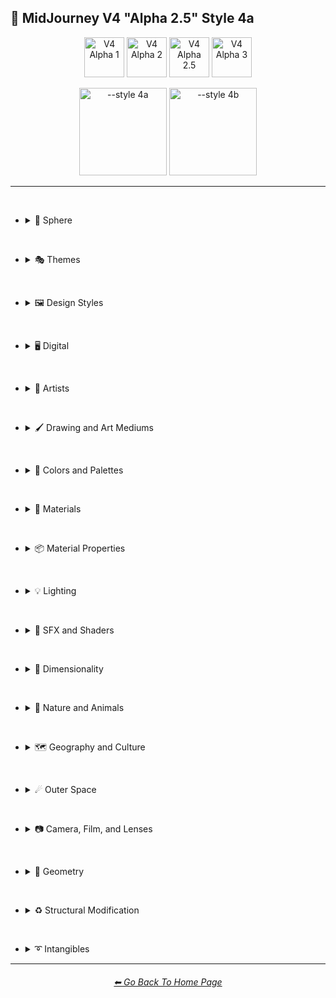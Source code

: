 <h2>🌌 MidJourney V4 "Alpha 2.5" Style 4a</h2>

<div align="center">

[<img src="F://GitHubRepo/MidJourney-Styles-and-Keywords-Reference/Images/Repo_Parts/Buttons/Version_Buttons/V4_Alpha_Versions/button_version_V4_Alpha_1_inactive_half.webp?raw=true" alt="V4 Alpha 1" height="64" />](F://GitHubRepo/MidJourney-Styles-and-Keywords-Reference/Pages/MJ_V4/Style_Pages/Older_Versions/Just_The_Style/V4_Alpha_1.md)
[<img src="F://GitHubRepo/MidJourney-Styles-and-Keywords-Reference/Images/Repo_Parts/Buttons/Version_Buttons/V4_Alpha_Versions/button_version_V4_Alpha_2_inactive_half.webp?raw=true" alt="V4 Alpha 2" height="64" />](F://GitHubRepo/MidJourney-Styles-and-Keywords-Reference/Pages/MJ_V4/Style_Pages/Older_Versions/Just_The_Style/V4_Alpha_2.md)
[<img src="F://GitHubRepo/MidJourney-Styles-and-Keywords-Reference/Images/Repo_Parts/Buttons/Version_Buttons/V4_Alpha_Versions/button_version_V4_Alpha_2.5_active_half.webp?raw=true" alt="V4 Alpha 2.5" height="64" />](F://GitHubRepo/MidJourney-Styles-and-Keywords-Reference/Pages/MJ_V4/Style_Pages/Older_Versions/Just_The_Style/V4_Alpha_2.5_4a.md)
[<img src="F://GitHubRepo/MidJourney-Styles-and-Keywords-Reference/Images/Repo_Parts/Buttons/Version_Buttons/V4_Alpha_Versions/button_version_V4_Alpha_3_inactive_half.webp?raw=true" alt="V4 Alpha 3" height="64" />](F://GitHubRepo/MidJourney-Styles-and-Keywords-Reference/Pages/MJ_V4/Style_Pages/Older_Versions/Just_The_Style/V4_Alpha_3.md)

[<img src="F://GitHubRepo/MidJourney-Styles-and-Keywords-Reference/Images/Repo_Parts/Buttons/Comparison_Page_Buttons/Subgroups/V4_Style/button_V4_style_4a_active.webp?raw=true" alt="--style 4a" width="140.5" />](F://GitHubRepo/MidJourney-Styles-and-Keywords-Reference/Pages/MJ_V4/Style_Pages/Older_Versions/Just_The_Style/V4_Alpha_2.5_4a.md)
[<img src="F://GitHubRepo/MidJourney-Styles-and-Keywords-Reference/Images/Repo_Parts/Buttons/Comparison_Page_Buttons/Subgroups/V4_Style/button_V4_style_4b_inactive.webp?raw=true" alt="--style 4b" width="140.5" />](F://GitHubRepo/MidJourney-Styles-and-Keywords-Reference/Pages/MJ_V4/Style_Pages/Older_Versions/Just_The_Style/V4_Alpha_2.5_4b.md)

</div>

<hr><br>

- <details><summary>🔵 Sphere</summary><p><div align="center">

	| Sphere |
	| :-: |
	| <img src="F://GitHubRepo/MidJourney-Styles-and-Keywords-Reference/Images/MJ_V4/V4_Alpha_2.5/V4_Style_4a/Midjourney_Styles/Sphere.webp?raw=true" width="256" /> |

</div></p></details>

<br>

- <details><summary>🎭 Themes</summary><p>

  - <details><summary>🎭⛱ Realism/Abstraction</summary><p><div align="center">

	| Photorealistic |
	| :-: |
	| <img src="F://GitHubRepo/MidJourney-Styles-and-Keywords-Reference/Images/MJ_V4/V4_Alpha_2.5/V4_Style_4a/Midjourney_Styles/Photorealistic.webp?raw=true" width="256" /> |

	<br>

	</div></p></details>


  - <details><summary>🎭💾 Retro/Modern</summary><p><div align="center">

	| Retro |
	| :-: |
	| <img src="F://GitHubRepo/MidJourney-Styles-and-Keywords-Reference/Images/MJ_V4/V4_Alpha_2.5/V4_Style_4a/Midjourney_Styles/Retro.webp?raw=true" width="256" /> |

	</div></p></details>


  - <details><summary>🎭🪐 Sci-fi</summary><p><div align="center">

	| Sci-fi |
	| :-: |
	| <img src="F://GitHubRepo/MidJourney-Styles-and-Keywords-Reference/Images/MJ_V4/V4_Alpha_2.5/V4_Style_4a/Midjourney_Styles/Sci-fi.webp?raw=true" width="256" /> |


	</div></p></details>


  - <details><summary>🎭⚙ Architecture and Manufactured</summary><p><div align="center">

	| Steampunk |
	| :-: |
	| <img src="F://GitHubRepo/MidJourney-Styles-and-Keywords-Reference/Images/MJ_V4/V4_Alpha_2.5/V4_Style_4a/Midjourney_Styles/Steampunk.webp?raw=true" width="256" /> |

	</div></p></details>


  - <details><summary>🎭🎵 Music Styles</summary><p><div align="center">

	| Disco |
	| :-: |
	| <img src="F://GitHubRepo/MidJourney-Styles-and-Keywords-Reference/Images/MJ_V4/V4_Alpha_2.5/V4_Style_4a/Midjourney_Styles/Disco.webp?raw=true" width="256" /> |

	<br>

	| Vaporwave |
	| :-: |
	| <img src="F://GitHubRepo/MidJourney-Styles-and-Keywords-Reference/Images/MJ_V4/V4_Alpha_2.5/V4_Style_4a/Midjourney_Styles/Vaporwave.webp?raw=true" width="256" /> |

	</div></p></details>


  - <details><summary>🎭📺 Cartoons, Anime, and Comics</summary><p><div align="center">

	| Cartoon |
	| :-: |
	| <img src="F://GitHubRepo/MidJourney-Styles-and-Keywords-Reference/Images/MJ_V4/V4_Alpha_2.5/V4_Style_4a/Midjourney_Styles/Cartoon.webp?raw=true" width="256" /> |

	</div></p></details>


  - <details><summary>🎭🎆 Colors, Crystals, Sparkles, and Light</summary><p><div align="center">

	| Fractalpunk |
	| :-: |
	| <img src="F://GitHubRepo/MidJourney-Styles-and-Keywords-Reference/Images/MJ_V4/V4_Alpha_2.5/V4_Style_4a/Midjourney_Styles/Fractalpunk.webp?raw=true" width="256" /> |

	</div></p></details>

  </p></details>


<br>


- <details><summary>🖼 Design Styles</summary><p>

  - <details><summary>🖼🟧 Simplicity/Complexity</summary><p><div align="center">

	| Hyperdetailed |
	| :-: |
	| <img src="F://GitHubRepo/MidJourney-Styles-and-Keywords-Reference/Images/MJ_V4/V4_Alpha_2.5/V4_Style_4a/Midjourney_Styles/Hyperdetailed.webp?raw=true" width="256" /> |

	<br>

	| Chaotic |
	| :-: |
	| <img src="F://GitHubRepo/MidJourney-Styles-and-Keywords-Reference/Images/MJ_V4/V4_Alpha_2.5/V4_Style_4a/Midjourney_Styles/Chaotic.webp?raw=true" width="256" /> |

	<br>

	| Intricate Surface Detail |
	| :-: |
	| <img src="F://GitHubRepo/MidJourney-Styles-and-Keywords-Reference/Images/MJ_V4/V4_Alpha_2.5/V4_Style_4a/Midjourney_Styles/Intricate_Surface_Detail.webp?raw=true" width="256" /> |

	<br>

	| Flat Design |
	| :-: |
	| <img src="F://GitHubRepo/MidJourney-Styles-and-Keywords-Reference/Images/MJ_V4/V4_Alpha_2.5/V4_Style_4a/Midjourney_Styles/Flat_Design.webp?raw=true" width="256" /> |

	</div></p></details>


  - <details><summary>🖼🎨 Patterns</summary><p><div align="center">

	| Halftone |
	| :-: |
	| <img src="F://GitHubRepo/MidJourney-Styles-and-Keywords-Reference/Images/MJ_V4/V4_Alpha_2.5/V4_Style_4a/Midjourney_Styles/Halftone.webp?raw=true" width="256" /> |

	<br>

	| Diffraction Patterns |
	| :-: |
	| <img src="F://GitHubRepo/MidJourney-Styles-and-Keywords-Reference/Images/MJ_V4/V4_Alpha_2.5/V4_Style_4a/Midjourney_Styles/Diffraction_Patterns.webp?raw=true" width="256" /> |

	</div></p></details>


  - <details><summary>🖼🧊 Cubism</summary><p><div align="center">

	| Cubism |
	| :-: |
	| <img src="F://GitHubRepo/MidJourney-Styles-and-Keywords-Reference/Images/MJ_V4/V4_Alpha_2.5/V4_Style_4a/Midjourney_Styles/Cubism.webp?raw=true" width="256" /> |

	</div></p></details>
	

  - <details><summary>🖼🔮 Neo</summary><p><div align="center">

	| Neo-Tokyo |
	| :-: |
	| <img src="F://GitHubRepo/MidJourney-Styles-and-Keywords-Reference/Images/MJ_V4/V4_Alpha_2.5/V4_Style_4a/Midjourney_Styles/Neo-Tokyo.webp?raw=true" width="256" /> |

	</div></p></details>


  - <details><summary>🖼🌀 Psychedelic, Divine, Fractal, and Noise</summary><p><div align="center">

	| Psychedelica |
	| :-: |
	| <img src="F://GitHubRepo/MidJourney-Styles-and-Keywords-Reference/Images/MJ_V4/V4_Alpha_2.5/V4_Style_4a/Midjourney_Styles/Psychedelica.webp?raw=true" width="256" /> |

	<br>

	| Sacred Geometry |
	| :-: |
	| <img src="F://GitHubRepo/MidJourney-Styles-and-Keywords-Reference/Images/MJ_V4/V4_Alpha_2.5/V4_Style_4a/Midjourney_Styles/Sacred_Geometry.webp?raw=true" width="256" /> |

	</div></p></details>


  - <details><summary>🖼🌈 Synesthesia</summary><p><div align="center">

	| Synesthesia |
	| :-: |
	| <img src="F://GitHubRepo/MidJourney-Styles-and-Keywords-Reference/Images/MJ_V4/V4_Alpha_2.5/V4_Style_4a/Midjourney_Styles/Synesthesia.webp?raw=true" width="256" /> |

	</div></p></details>


  - <details><summary>🖼💫 Stylized</summary><p><div align="center">

	| Extreme Bubble Design |
	| :-: |
	| <img src="F://GitHubRepo/MidJourney-Styles-and-Keywords-Reference/Images/MJ_V4/V4_Alpha_2.5/V4_Style_4a/Midjourney_Styles/Extreme_Bubble_Design.webp?raw=true" width="256" /> |

	<br>

	| Liquify |
	| :-: |
	| <img src="F://GitHubRepo/MidJourney-Styles-and-Keywords-Reference/Images/MJ_V4/V4_Alpha_2.5/V4_Style_4a/Midjourney_Styles/Liquify.webp?raw=true" width="256" /> |

	<br>

	| Lissajous |
	| :-: |
	| <img src="F://GitHubRepo/MidJourney-Styles-and-Keywords-Reference/Images/MJ_V4/V4_Alpha_2.5/V4_Style_4a/Midjourney_Styles/Lissajous.webp?raw=true" width="256" /> |

	</div></p></details>
  </p></details>


<br>


- <details><summary>🖥 Digital</summary><p>

  - <details><summary>🎮 Rendering Engines</summary><p><div align="center">

	| Octane |
	| :-: |
	| <img src="F://GitHubRepo/MidJourney-Styles-and-Keywords-Reference/Images/MJ_V4/V4_Alpha_2.5/V4_Style_4a/Midjourney_Styles/Octane.webp?raw=true" width="256" /> |

	</div></p></details>


  - <details><summary>🖥📐 Resolution</summary><p><div align="center">

	| 4k |
	| :-: |
	| <img src="F://GitHubRepo/MidJourney-Styles-and-Keywords-Reference/Images/MJ_V4/V4_Alpha_2.5/V4_Style_4a/Midjourney_Styles/4k.webp?raw=true" width="256" /> |

	</div></p></details>


  - <details><summary>🖥🟩 1-bit - 16-bit</summary><p><div align="center">

	| 8-bit |
	| :-: |
	| <img src="F://GitHubRepo/MidJourney-Styles-and-Keywords-Reference/Images/MJ_V4/V4_Alpha_2.5/V4_Style_4a/Midjourney_Styles/8-bit.webp?raw=true" width="256" /> |

	</div></p></details>


  - <details><summary>🖥🖼 Digital Styles</summary><p><div align="center">

	| Cyberdelic |
	| :-: |
	| <img src="F://GitHubRepo/MidJourney-Styles-and-Keywords-Reference/Images/MJ_V4/V4_Alpha_2.5/V4_Style_4a/Midjourney_Styles/Cyberdelic.webp?raw=true" width="256" /> |

	</div></p></details>


  - <details><summary>🖥🎞 VFX and Video Companies</summary><p><div align="center">

	| Disney |
	| :-: |
	| <img src="F://GitHubRepo/MidJourney-Styles-and-Keywords-Reference/Images/MJ_V4/V4_Alpha_2.5/V4_Style_4a/Midjourney_Styles/Disney.webp?raw=true" width="256" /> |

	</div></p></details>


  - <details><summary>🖥🎨 Art Programs and Applications</summary><p><div align="center">

	| Microsoft Paint |
	| :-: |
	| <img src="F://GitHubRepo/MidJourney-Styles-and-Keywords-Reference/Images/MJ_V4/V4_Alpha_2.5/V4_Style_4a/Midjourney_Styles/Microsoft_Paint.webp?raw=true" width="256" /> |

	</div></p></details>


  - <details><summary>🖥🖼 Image Formats and Types</summary><p><div align="center">

	| Lowpoly |
	| :-: |
	| <img src="F://GitHubRepo/MidJourney-Styles-and-Keywords-Reference/Images/MJ_V4/V4_Alpha_2.5/V4_Style_4a/Midjourney_Styles/Lowpoly.webp?raw=true" width="256" /> |

	<br>

	| Pixel Art |
	| :-: |
	| <img src="F://GitHubRepo/MidJourney-Styles-and-Keywords-Reference/Images/MJ_V4/V4_Alpha_2.5/V4_Style_4a/Midjourney_Styles/Pixel_Art.webp?raw=true" width="256" /> |

	</div></p></details>


  - <details><summary>🖥🏁 Dithering</summary><p><div align="center">

	| Floyd–Steinberg Dithering |
	| :-: |
	| <img src="F://GitHubRepo/MidJourney-Styles-and-Keywords-Reference/Images/MJ_V4/V4_Alpha_2.5/V4_Style_4a/Midjourney_Styles/FloydSteinberg_Dithering.webp?raw=true" width="256" /> |

	</div></p></details>


  - <details><summary>🖥👩‍💻 Glitchy</summary><p><div align="center">

	| Databending |
	| :-: |
	| <img src="F://GitHubRepo/MidJourney-Styles-and-Keywords-Reference/Images/MJ_V4/V4_Alpha_2.5/V4_Style_4a/Midjourney_Styles/Databending.webp?raw=true" width="256" /> |

	</div></p></details>


  - <details><summary>🕹 Video Games and Game Systems</summary><p>

    - <details><summary>🕹🖼 Video Game Styles</summary><p><div align="center">

		| Tetris |
		| :-: |
		| <img src="F://GitHubRepo/MidJourney-Styles-and-Keywords-Reference/Images/MJ_V4/V4_Alpha_2.5/V4_Style_4a/Midjourney_Styles/Tetris.webp?raw=true" width="256" /> |
			
	  </div></p></details>

	</p></details>


  - <details><summary>🖥🧠 AI and Neural Networks</summary><p><div align="center">

	| Deep Dream |
	| :-: |
	| <img src="F://GitHubRepo/MidJourney-Styles-and-Keywords-Reference/Images/MJ_V4/V4_Alpha_2.5/V4_Style_4a/Midjourney_Styles/Deep_Dream.webp?raw=true" width="256" /> |

	</div></p></details>

  </p></details>


<br>


- <details><summary>📔 Artists</summary><p>

  - <details><summary>📔❇ Surrealism</summary><p><div align="center">

	| Painting By Salvador Dali | Painting By Pablo Picasso |
	| :-: | :-: |
	| <img src="F://GitHubRepo/MidJourney-Styles-and-Keywords-Reference/Images/MJ_V4/V4_Alpha_2.5/V4_Style_4a/Midjourney_Styles/Painting_By_Salvador_Dali.webp?raw=true" width="256" /> | <img src="F://GitHubRepo/MidJourney-Styles-and-Keywords-Reference/Images/MJ_V4/V4_Alpha_2.5/V4_Style_4a/Midjourney_Styles/Painting_By_Pablo_Picasso.webp?raw=true" width="256" /> |

	</div></p></details>


  - <details><summary>📔➿ Post-Impressionism</summary><p><div align="center">

	| Painting By Van Gogh |
	| :-: |
	| <img src="F://GitHubRepo/MidJourney-Styles-and-Keywords-Reference/Images/MJ_V4/V4_Alpha_2.5/V4_Style_4a/Midjourney_Styles/Painting_By_Van_Gogh.webp?raw=true" width="256" /> |

	</div></p></details>


  - <details><summary>📔☯ Psychedelic</summary><p><div align="center">

	| Painting By Alex Grey |
	| :-: |
	| <img src="F://GitHubRepo/MidJourney-Styles-and-Keywords-Reference/Images/MJ_V4/V4_Alpha_2.5/V4_Style_4a/Midjourney_Styles/Painting_By_Alex_Grey.webp?raw=true" width="256" /> |

	</div></p></details>


  - <details><summary>📔 Other Artists</summary><p><div align="center">

	| Painting By Bob Ross | Art By M.C. Escher |
	| :-: | :-: |
	| <img src="F://GitHubRepo/MidJourney-Styles-and-Keywords-Reference/Images/MJ_V4/V4_Alpha_2.5/V4_Style_4a/Midjourney_Styles/Painting_By_Bob_Ross.webp?raw=true" width="256" /> | <img src="F://GitHubRepo/MidJourney-Styles-and-Keywords-Reference/Images/MJ_V4/V4_Alpha_2.5/V4_Style_4a/Midjourney_Styles/Art_By_M.C._Escher.webp?raw=true" width="256" /> |

	</div></p></details>
  </p></details>


<br>


- <details><summary>🖌 Drawing and Art Mediums</summary><p>

  - <details><summary>🖌✏ Illustration and Drawing</summary><p>

    - <details><summary>✏🖼 Drawing Types</summary><p><div align="center">

		| Sketch |
		| :-: |
		| <img src="F://GitHubRepo/MidJourney-Styles-and-Keywords-Reference/Images/MJ_V4/V4_Alpha_2.5/V4_Style_4a/Midjourney_Styles/Sketch.webp?raw=true" width="256" /> |

		<br>

		| Stipple |
		| :-: |
		| <img src="F://GitHubRepo/MidJourney-Styles-and-Keywords-Reference/Images/MJ_V4/V4_Alpha_2.5/V4_Style_4a/Midjourney_Styles/Stipple.webp?raw=true" width="256" /> |

	  </div></p></details>


    - <details><summary>✏ Pencil and Graphite</summary><p><div align="center">

		| Colored Pencil |
		| :-: |
		| <img src="F://GitHubRepo/MidJourney-Styles-and-Keywords-Reference/Images/MJ_V4/V4_Alpha_2.5/V4_Style_4a/Midjourney_Styles/Colored_Pencil.webp?raw=true" width="256" /> |

	  </div></p></details>


    - <details><summary>✏🖊 Ink</summary><p><div align="center">

		| Ballpoint Pen |
		| :-: |
		| <img src="F://GitHubRepo/MidJourney-Styles-and-Keywords-Reference/Images/MJ_V4/V4_Alpha_2.5/V4_Style_4a/Midjourney_Styles/Ballpoint_Pen.webp?raw=true" width="256" /> |

		<br>

		| Marker Art |
		| :-: |
		| <img src="F://GitHubRepo/MidJourney-Styles-and-Keywords-Reference/Images/MJ_V4/V4_Alpha_2.5/V4_Style_4a/Midjourney_Styles/Marker_Art.webp?raw=true" width="256" /> |

	  </div></p></details>

	</p></details>


  - <details><summary>🖌🎨 Paint</summary><p>

    - <details><summary>🎨🖼 Painting Types</summary><p><div align="center">

		| Paper-Marbling |
		| :-: |
		| <img src="F://GitHubRepo/MidJourney-Styles-and-Keywords-Reference/Images/MJ_V4/V4_Alpha_2.5/V4_Style_4a/Midjourney_Styles/Paper-Marbling.webp?raw=true" width="256" /> |

	  </div></p></details>


    - <details><summary>🎨 Paint Types</summary><p><div align="center">

		| Splatter Paint |
		| :-: |
		| <img src="F://GitHubRepo/MidJourney-Styles-and-Keywords-Reference/Images/MJ_V4/V4_Alpha_2.5/V4_Style_4a/Midjourney_Styles/Splatter_Paint.webp?raw=true" width="256" /> |
		
	  </div></p></details>
	
	</p></details>


  - <details><summary>🖌🎲 Physical Mediums</summary><p>

    - <details><summary>🎲🖼 Framed, Banner, and Decal</summary><p><div align="center">

		| Wall Decal |
		| :-: |
		| <img src="F://GitHubRepo/MidJourney-Styles-and-Keywords-Reference/Images/MJ_V4/V4_Alpha_2.5/V4_Style_4a/Midjourney_Styles/Wall_Decal.webp?raw=true" width="256" /> |

	  </div></p></details>


    - <details><summary>🎲🗿 Carving, Etching, and Modeling</summary><p><div align="center">

		| Bejeweled |
		| :-: |
		| <img src="F://GitHubRepo/MidJourney-Styles-and-Keywords-Reference/Images/MJ_V4/V4_Alpha_2.5/V4_Style_4a/Midjourney_Styles/Bejeweled.webp?raw=true" width="256" /> |

		<br>

		| Carved Lacquer |
		| :-: |
		| <img src="F://GitHubRepo/MidJourney-Styles-and-Keywords-Reference/Images/MJ_V4/V4_Alpha_2.5/V4_Style_4a/Midjourney_Styles/Carved_Lacquer.webp?raw=true" width="256" /> |

	  </div></p></details>

    - <details><summary>🎲🏺 Pottery and Glass</summary><p><div align="center">

		| Bone China |
		| :-: |
		| <img src="F://GitHubRepo/MidJourney-Styles-and-Keywords-Reference/Images/MJ_V4/V4_Alpha_2.5/V4_Style_4a/Midjourney_Styles/Bone_China.webp?raw=true" width="256" /> |

	  </div></p></details>
	
	</p></details>
  </p></details>


<br>


- <details><summary>🎨 Colors and Palettes</summary><p>

  - <details><summary>🎨🔴 Colors</summary><p>

	- <details><summary>🎨🔴 Basic Colors</summary><p><div align="center">

		| Cyan |
		| :-: |
		| <img src="F://GitHubRepo/MidJourney-Styles-and-Keywords-Reference/Images/MJ_V4/V4_Alpha_2.5/V4_Style_4a/Midjourney_Styles/Cyan.webp?raw=true" width="256" /> |

	  </div></p></details>


    - <details><summary>🎨🔵 Extended Colors</summary><p><div align="center">

		| Aqua |
		| :-: |
		| <img src="F://GitHubRepo/MidJourney-Styles-and-Keywords-Reference/Images/MJ_V4/V4_Alpha_2.5/V4_Style_4a/Midjourney_Styles/Aqua.webp?raw=true" width="256" /> |

	  </div></p></details>

	</p></details>

  - <details><summary>🎨 Color Based Designs</summary><p><div align="center">

	| Spectrum |
	| :-: |
	| <img src="F://GitHubRepo/MidJourney-Styles-and-Keywords-Reference/Images/MJ_V4/V4_Alpha_2.5/V4_Style_4a/Midjourney_Styles/Spectrum.webp?raw=true" width="256" /> |

	</div></p></details>


  - <details><summary>🎨🖌 Chromatic Palettes</summary><p><div align="center">

	| Electric Colors |
	| :-: |
	| <img src="F://GitHubRepo/MidJourney-Styles-and-Keywords-Reference/Images/MJ_V4/V4_Alpha_2.5/V4_Style_4a/Midjourney_Styles/Electric_Colors.webp?raw=true" width="256" /> |

	</div></p></details>


  - <details><summary>🎨🖥 Color Models</summary><p><div align="center">

	| CMYK |
	| :-: |
	| <img src="F://GitHubRepo/MidJourney-Styles-and-Keywords-Reference/Images/MJ_V4/V4_Alpha_2.5/V4_Style_4a/Midjourney_Styles/CMYK.webp?raw=true" width="256" /> |

	<br>

	| CGA |
	| :-: |
	| <img src="F://GitHubRepo/MidJourney-Styles-and-Keywords-Reference/Images/MJ_V4/V4_Alpha_2.5/V4_Style_4a/Midjourney_Styles/CGA.webp?raw=true" width="256" /> |

	</div></p></details>


  - <details><summary>🎨🎥 Color Motion Picture Film Systems</summary><p><div align="center">

	| Technicolor |
	| :-: |
	| <img src="F://GitHubRepo/MidJourney-Styles-and-Keywords-Reference/Images/MJ_V4/V4_Alpha_2.5/V4_Style_4a/Midjourney_Styles/Technicolor.webp?raw=true" width="256" /> |

	</div></p></details>
  </p></details>

<br>


- <details><summary>🧱 Materials</summary><p>

  - <details><summary>🧱💎 Solids</summary><p>

    - <details><summary>🧱🔩 Metal</summary><p><div align="center">

		| Brushed Aluminum |
		| :-: |
		| <img src="F://GitHubRepo/MidJourney-Styles-and-Keywords-Reference/Images/MJ_V4/V4_Alpha_2.5/V4_Style_4a/Midjourney_Styles/Brushed_Aluminum.webp?raw=true" width="256" /> |

		<br>

		| Anodized Titanium |
		| :-: |
		| <img src="F://GitHubRepo/MidJourney-Styles-and-Keywords-Reference/Images/MJ_V4/V4_Alpha_2.5/V4_Style_4a/Midjourney_Styles/Anodized_Titanium.webp?raw=true" width="256" /> |

	  </div></p></details>


    - <details><summary>🧱💎 Glass and Crystal</summary><p><div align="center">

		| Amethyst |
		| :-: |
		| <img src="F://GitHubRepo/MidJourney-Styles-and-Keywords-Reference/Images/MJ_V4/V4_Alpha_2.5/V4_Style_4a/Midjourney_Styles/Amethyst.webp?raw=true" width="256" /> |

		<br>

		| Milky Quartz |
		| :-: |
		| <img src="F://GitHubRepo/MidJourney-Styles-and-Keywords-Reference/Images/MJ_V4/V4_Alpha_2.5/V4_Style_4a/Midjourney_Styles/Milky_Quartz.webp?raw=true" width="256" /> |

		<br>

		| Agate |
		| :-: |
		| <img src="F://GitHubRepo/MidJourney-Styles-and-Keywords-Reference/Images/MJ_V4/V4_Alpha_2.5/V4_Style_4a/Midjourney_Styles/Agate.webp?raw=true" width="256" /> |

	  </div></p></details>

    </p></details>


  - <details><summary>🧱💧 Liquids</summary><p><div align="center">

	| Liquid Crystal |
	| :-: |
	| <img src="F://GitHubRepo/MidJourney-Styles-and-Keywords-Reference/Images/MJ_V4/V4_Alpha_2.5/V4_Style_4a/Midjourney_Styles/Liquid_Crystal.webp?raw=true" width="256" /> |

	</div></p></details>


  - <details><summary>🧱🧪 Non-Newtonian Fluids and Polymers</summary><p>

	- <details><summary>🧱🩹 Tape and Adhesives</summary><p><div align="center">

		| Kapton Tape |
		| :-: |
		| <img src="F://GitHubRepo/MidJourney-Styles-and-Keywords-Reference/Images/MJ_V4/V4_Alpha_2.5/V4_Style_4a/Midjourney_Styles/Kapton_Tape.webp?raw=true" width="256" /> |

	  </div></p></details>

	</p></details>


  - <details><summary>🧱🌫️ Gasses and Vapors</summary><p><div align="center">

	| Clouds |
	| :-: |
	| <img src="F://GitHubRepo/MidJourney-Styles-and-Keywords-Reference/Images/MJ_V4/V4_Alpha_2.5/V4_Style_4a/Midjourney_Styles/Clouds.webp?raw=true" width="256" /> |

	</div></p></details>
  </p></details>


<br>


- <details><summary>📦 Material Properties</summary><p>

  - <details><summary>📦🏮 Optics and Light Manipulation</summary><p><div align="center">

	| Glitter |
	| :-: |
	| <img src="F://GitHubRepo/MidJourney-Styles-and-Keywords-Reference/Images/MJ_V4/V4_Alpha_2.5/V4_Style_4a/Midjourney_Styles/Glitter.webp?raw=true" width="256" /> |

	</div></p></details>


  - <details><summary>📦💡 Luminescence</summary><p><div align="center">

	| Glow-In-The-Dark |
	| :-: |
	| <img src="F://GitHubRepo/MidJourney-Styles-and-Keywords-Reference/Images/MJ_V4/V4_Alpha_2.5/V4_Style_4a/Midjourney_Styles/Glow-In-The-Dark.webp?raw=true" width="256" /> |

	</div></p></details>


  - <details><summary>📦🔍 Reflection and Refraction</summary><p><div align="center">

	| Glossy |
	| :-: |
	| <img src="F://GitHubRepo/MidJourney-Styles-and-Keywords-Reference/Images/MJ_V4/V4_Alpha_2.5/V4_Style_4a/Midjourney_Styles/Glossy.webp?raw=true" width="256" /> |

	</div></p></details>


  - <details><summary>📦🧽 Physical Properties</summary><p><div align="center">

	| Cracked |
	| :-: |
	| <img src="F://GitHubRepo/MidJourney-Styles-and-Keywords-Reference/Images/MJ_V4/V4_Alpha_2.5/V4_Style_4a/Midjourney_Styles/Cracked.webp?raw=true" width="256" /> |

	</div></p></details>
  </p></details>


<br>


- <details><summary>💡 Lighting</summary><p>

  - <details><summary>💡🏮 Types of Lights</summary><p><div align="center">

	| Crepuscular Rays |
	| :-: |
	| <img src="F://GitHubRepo/MidJourney-Styles-and-Keywords-Reference/Images/MJ_V4/V4_Alpha_2.5/V4_Style_4a/Midjourney_Styles/Crepuscular_Rays.webp?raw=true" width="256" /> |

	</div></p></details>


  - <details><summary>💡🪔 Lamps and Tubes</summary><p><div align="center">

	| Plasma Globe |
	| :-: |
	| <img src="F://GitHubRepo/MidJourney-Styles-and-Keywords-Reference/Images/MJ_V4/V4_Alpha_2.5/V4_Style_4a/Midjourney_Styles/Plasma_Globe.webp?raw=true" width="256" /> |

	</div></p></details>
  </p></details>


<br>


- <details><summary>🌈 SFX and Shaders</summary><p>

  - <details><summary>🌈🔍 Reflections</summary><p><div align="center">

	| Ray Tracing Reflections |
	| :-: |
	| <img src="F://GitHubRepo/MidJourney-Styles-and-Keywords-Reference/Images/MJ_V4/V4_Alpha_2.5/V4_Style_4a/Midjourney_Styles/Ray_Tracing_Reflections.webp?raw=true" width="256" /> |

	</div></p></details>


  - <details><summary>🌈🎨 Chromatic SFX</summary><p><div align="center">

	| Chromatic Aberration |
	| :-: |
	| <img src="F://GitHubRepo/MidJourney-Styles-and-Keywords-Reference/Images/MJ_V4/V4_Alpha_2.5/V4_Style_4a/Midjourney_Styles/Chromatic_Aberration.webp?raw=true" width="256" /> |

	</div></p></details>


  - <details><summary>🌈💫 Stylized</summary><p><div align="center">

	| Scan Lines |
	| :-: |
	| <img src="F://GitHubRepo/MidJourney-Styles-and-Keywords-Reference/Images/MJ_V4/V4_Alpha_2.5/V4_Style_4a/Midjourney_Styles/Scan_Lines.webp?raw=true" width="256" /> |

	<br>

	| Tessellated |
	| :-: |
	| <img src="F://GitHubRepo/MidJourney-Styles-and-Keywords-Reference/Images/MJ_V4/V4_Alpha_2.5/V4_Style_4a/Midjourney_Styles/Tessellated.webp?raw=true" width="256" /> |

	</div></p></details>


  - <details><summary>🌈🕶 Shaders and Post Processing</summary><p><div align="center">

	| Ray Traced |
	| :-: |
	| <img src="F://GitHubRepo/MidJourney-Styles-and-Keywords-Reference/Images/MJ_V4/V4_Alpha_2.5/V4_Style_4a/Midjourney_Styles/Ray_Traced.webp?raw=true" width="256" /> |

	</div></p></details>
  </p></details>


<br>


- <details><summary>🌌 Dimensionality</summary><p>

  - <details><summary>🌌 0D-5D</summary><p><div align="center">

	| 2-Dimensional |
	| :-: |
	| <img src="F://GitHubRepo/MidJourney-Styles-and-Keywords-Reference/Images/MJ_V4/V4_Alpha_2.5/V4_Style_4a/Midjourney_Styles/2-Dimensional.webp?raw=true" width="256" /> |

	</div></p></details>
  </p></details>


<br>


- <details><summary>🌲 Nature and Animals</summary><p>

  - <details><summary>🌲🍄 Fungi</summary><p><div align="center">

	| Lactarius-Indigo |
	| :-: |
	| <img src="F://GitHubRepo/MidJourney-Styles-and-Keywords-Reference/Images/MJ_V4/V4_Alpha_2.5/V4_Style_4a/Midjourney_Styles/Lactarius-Indigo.webp?raw=true" width="256" /> |

	</div></p></details>


  - <details><summary>🌲⛄ Seasons and Weather</summary><p><div align="center">

	| Autumn |
	| :-: |
	| <img src="F://GitHubRepo/MidJourney-Styles-and-Keywords-Reference/Images/MJ_V4/V4_Alpha_2.5/V4_Style_4a/Midjourney_Styles/Autumn.webp?raw=true" width="256" /> |

	<br>

	| Tornado |
	| :-: |
	| <img src="F://GitHubRepo/MidJourney-Styles-and-Keywords-Reference/Images/MJ_V4/V4_Alpha_2.5/V4_Style_4a/Midjourney_Styles/Tornado.webp?raw=true" width="256" /> |

	</div></p></details>

  </p></details>


<br>


- <details><summary>🗺 Geography and Culture</summary><p>

  - <details><summary>🗺🎄 Holidays</summary><p><div align="center">

	| Halloween |
	| :-: |
	| <img src="F://GitHubRepo/MidJourney-Styles-and-Keywords-Reference/Images/MJ_V4/V4_Alpha_2.5/V4_Style_4a/Midjourney_Styles/Halloween.webp?raw=true" width="256" /> |

	</div></p></details>

  </p></details>


<br>


- <details><summary>☄ Outer Space</summary><p>

  - <details><summary>☄🌌 Galaxies, Nebulae, and Other Cosmic Structures</summary><p><div align="center">

	| Galaxy |
	| :-: |
	| <img src="F://GitHubRepo/MidJourney-Styles-and-Keywords-Reference/Images/MJ_V4/V4_Alpha_2.5/V4_Style_4a/Midjourney_Styles/Galaxy.webp?raw=true" width="256" /> |

	<br>

	| Supernova |
	| :-: |
	| <img src="F://GitHubRepo/MidJourney-Styles-and-Keywords-Reference/Images/MJ_V4/V4_Alpha_2.5/V4_Style_4a/Midjourney_Styles/Supernova.webp?raw=true" width="256" /> |

  </div></p></details>

  </p></details>


<br>


- <details><summary>📷 Camera, Film, and Lenses</summary><p>

  - <details><summary>📷🌇 Camera and Scenes</summary><p><div align="center">

	| Cinematic |
	| :-: |
	| <img src="F://GitHubRepo/MidJourney-Styles-and-Keywords-Reference/Images/MJ_V4/V4_Alpha_2.5/V4_Style_4a/Midjourney_Styles/Cinematic.webp?raw=true" width="256" /> |

	<br>

	| Bokeh |
	| :-: |
	| <img src="F://GitHubRepo/MidJourney-Styles-and-Keywords-Reference/Images/MJ_V4/V4_Alpha_2.5/V4_Style_4a/Midjourney_Styles/Bokeh.webp?raw=true" width="256" /> |

	</div></p></details>

  - <details><summary>📷🌇 Camera and Film Types</summary><p><div align="center">

	| Polaroid |
	| :-: |
	| <img src="F://GitHubRepo/MidJourney-Styles-and-Keywords-Reference/Images/MJ_V4/V4_Alpha_2.5/V4_Style_4a/Midjourney_Styles/Polaroid.webp?raw=true" width="256" /> |

	</div></p></details>

  - <details><summary>📷🔭 Lenses</summary><p><div align="center">

	| Super-Resolution Microscopy |
	| :-: |
	| <img src="F://GitHubRepo/MidJourney-Styles-and-Keywords-Reference/Images/MJ_V4/V4_Alpha_2.5/V4_Style_4a/Midjourney_Styles/Super-Resolution_Microscopy.webp?raw=true" width="256" /> |

	</div></p></details>


  - <details><summary>📷 Other</summary><p><div align="center">

	| Lens Flare |
	| :-: |
	| <img src="F://GitHubRepo/MidJourney-Styles-and-Keywords-Reference/Images/MJ_V4/V4_Alpha_2.5/V4_Style_4a/Midjourney_Styles/Lens_Flare.webp?raw=true" width="256" /> |

	</div></p></details>
  </p></details>


<br>


- <details><summary>💠 Geometry</summary><p>

  - <details><summary>💠⬜ 2D Shapes</summary><p><div align="center">

	| Hexagon | Hexagonal |
	| :-: | :-: |
	| <img src="F://GitHubRepo/MidJourney-Styles-and-Keywords-Reference/Images/MJ_V4/V4_Alpha_2.5/V4_Style_4a/Midjourney_Styles/Hexagon.webp?raw=true" width="256" /> | <img src="F://GitHubRepo/MidJourney-Styles-and-Keywords-Reference/Images/MJ_V4/V4_Alpha_2.5/V4_Style_4a/Midjourney_Styles/Hexagonal.webp?raw=true" width="256" /> |

	</div></p></details>


  - <details><summary>💠🧊 3D Shapes</summary><p><div align="center">

	| Sphere |
	| :-: |
	| <img src="F://GitHubRepo/MidJourney-Styles-and-Keywords-Reference/Images/MJ_V4/V4_Alpha_2.5/V4_Style_4a/Midjourney_Styles/Sphere.webp?raw=true" width="256" /> |

	</div></p></details>


  - <details><summary>💠🔲 4D Hyper Shapes</summary><p><div align="center">

	| Klein Bottle |
	| :-: |
	| <img src="F://GitHubRepo/MidJourney-Styles-and-Keywords-Reference/Images/MJ_V4/V4_Alpha_2.5/V4_Style_4a/Midjourney_Styles/Klein_Bottle.webp?raw=true" width="256" /> |

	</div></p></details>


  - <details><summary>💠⏹ Geometric Styles</summary><p><div align="center">

	| Polygonal |
	| :-: |
	| <img src="F://GitHubRepo/MidJourney-Styles-and-Keywords-Reference/Images/MJ_V4/V4_Alpha_2.5/V4_Style_4a/Midjourney_Styles/Polygonal.webp?raw=true" width="256" /> |

	</div></p></details>
  </p></details>


<br>


- <details><summary>♻ Structural Modification</summary><p>

  - <details><summary>♻🕸 Knots</summary><p><div align="center">

	| Celtic Knot |
	| :-: |
	| <img src="F://GitHubRepo/MidJourney-Styles-and-Keywords-Reference/Images/MJ_V4/V4_Alpha_2.5/V4_Style_4a/Midjourney_Styles/Celtic_Knot.webp?raw=true" width="256" /> |

	</div></p></details>
  </p></details>


<br>


- <details><summary>➰ Intangibles</summary><p>

  - <details><summary>➰😁 Emotions and Qualities</summary><p><div align="center">

	| Happy |
	| :-: |
	| <img src="F://GitHubRepo/MidJourney-Styles-and-Keywords-Reference/Images/MJ_V4/V4_Alpha_2.5/V4_Style_4a/Midjourney_Styles/Happy.webp?raw=true" width="256" /> |

	<br>

	| Angelic |
	| :-: |
	| <img src="F://GitHubRepo/MidJourney-Styles-and-Keywords-Reference/Images/MJ_V4/V4_Alpha_2.5/V4_Style_4a/Midjourney_Styles/Angelic.webp?raw=true" width="256" /> |

	</div></p></details>

  </p></details>


<hr><!--------------->
<div align="center">
<h6><a href="F://GitHubRepo/MidJourney-Styles-and-Keywords-Reference/README.md">⬅ Go Back To Home Page</a></h6>
</div>